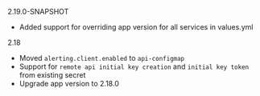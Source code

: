 2.19.0-SNAPSHOT

- Added support for overriding app version for all services in values.yml

2.18

- Moved `alerting.client.enabled` to `api-configmap`
- Support for `remote api initial key creation` and `initial key token` from existing secret
- Upgrade app version to 2.18.0
